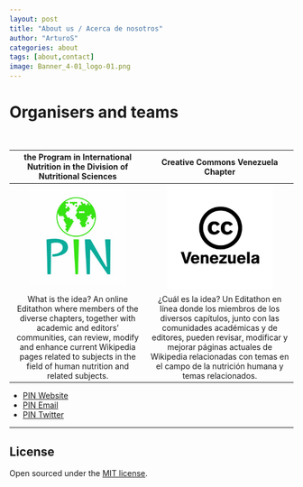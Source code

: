 ```yaml
---
layout: post
title: "About us / Acerca de nosotros"
author: "ArturoS"
categories: about
tags: [about,contact]
image: Banner_4-01_logo-01.png
---
```


# Organisers and teams

<br>

| **the Program in International Nutrition in the Division of Nutritional Sciences** | **Creative Commons Venezuela Chapter** |
|    :---:      |           :---:           |
| <img src="assets/img/pin-logo.jpeg" style="width:75%;"> | <img src="assets/img/cc-ve-logo.jpeg" style="width:75%;"> |
| What is the idea? An online Editathon where members of the diverse chapters, together with academic and editors’ communities, can review, modify and enhance current Wikipedia pages related to subjects in the field of human nutrition and related subjects. | ¿Cuál es la idea? Un Editathon en línea donde los miembros de los diversos capítulos, junto con las comunidades académicas y de editores, pueden revisar, modificar y mejorar páginas actuales de Wikipedia relacionadas con temas en el campo de la nutrición humana y temas relacionados. |

* [PIN Website](https://www.human.cornell.edu/dns/research/centers/PIN)
* [PIN Email](PINdirector@cornell.edu)
* [PIN Twitter](https://twitter.com/Cornell_PIN?s=20)

---

## License

Open sourced under the [MIT license](https://github.com/edithaton/page/LICENSE.md).
